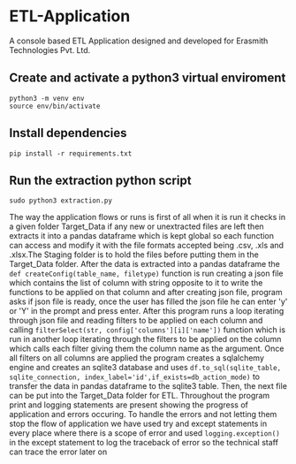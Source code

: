 # ETL-Application
A console based ETL Application designed and developed for Erasmith Technologies Pvt. Ltd. 

## Create and activate a python3 virtual enviroment
```
python3 -m venv env
source env/bin/activate
```

## Install dependencies 
```pip install -r requirements.txt```

## Run the extraction python script
```sudo python3 extraction.py```

The way the application flows or runs is first of all when it is run it checks in a given folder Target_Data if any new or unextracted files are left then extracts it into a pandas dataframe which is kept global so each function can access and modify it with the file formats accepted being .csv, .xls and .xlsx.The Staging folder is to hold the files before putting them in the Target_Data folder. 
After the data is extracted into a pandas dataframe the ```def createConfig(table_name, filetype)``` function is run creating a json file which contains the list of column with string opposite to it to write the functions to be applied on that column and after creating json file, program asks if json file is ready, once the user has filled the json file he can enter 'y' or 'Y' in the prompt and press enter.
After this program runs a loop iterating through json file and reading filters to be applied on each column and calling ```filterSelect(str, config['columns'][i]['name'])``` function which is run in another loop iterating through the filters to be applied on the column which calls each filter giving them the column name as the argument.
Once all filters on all columns are applied the program creates a sqlalchemy engine and creates an sqlite3 database and uses ```df.to_sql(sqlite_table, sqlite_connection, index_label='id',if_exists=db_action_mode)``` to transfer the data in pandas dataframe to the sqlite3 table. 
Then, the next file can be put into the Target_Data folder for ETL.
Throughout the program print and logging statements are present showing the progress of application and errors occuring.
To handle the errors and not letting them stop the flow of application we have used try and except statements in every place where there is a scope of error and used ```logging.exception()``` in the except statement to log the traceback of error so the technical staff can trace the error later on